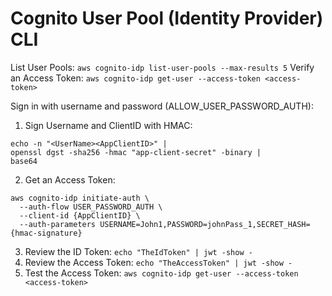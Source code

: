 # Cognito User Pool (Identity Provider) CLI

List User Pools: `aws cognito-idp list-user-pools --max-results 5`
Verify an Access Token: `aws cognito-idp get-user --access-token <access-token>`

Sign in with username and password (ALLOW_USER_PASSWORD_AUTH):
1. Sign Username and ClientID with HMAC:
```shell
echo -n "<UserName><AppClientID>" | 
openssl dgst -sha256 -hmac "app-client-secret" -binary | 
base64
``` 
2. Get an Access Token:
```shell
aws cognito-idp initiate-auth \
  --auth-flow USER_PASSWORD_AUTH \
  --client-id {AppClientID} \
  --auth-parameters USERNAME=John1,PASSWORD=johnPass_1,SECRET_HASH={hmac-signature}
```
3. Review the ID Token: `echo "TheIdToken" | jwt -show -`
4. Review the Access Token: `echo "TheAccessToken" | jwt -show -`
5. Test the Access Token: `aws cognito-idp get-user --access-token <access-token>`
